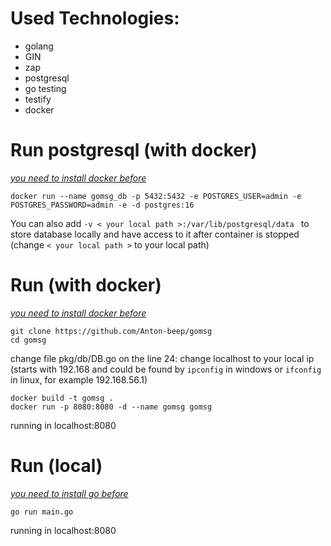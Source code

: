 # Used Technologies:
- golang
- GIN
- zap
- postgresql
- go testing
- testify
- docker

# Run postgresql (with docker)
_[you need to install docker before](https://docs.docker.com/engine/install/)_
```shell
docker run --name gomsg_db -p 5432:5432 -e POSTGRES_USER=admin -e POSTGRES_PASSWORD=admin -e -d postgres:16
```
You can also add ```-v < your local path >:/var/lib/postgresql/data ``` to store database locally and have access to it after container is stopped (change ```< your local path >``` to your local path)

# Run (with docker)
_[you need to install docker before](https://docs.docker.com/engine/install/)_
```shell
git clone https://github.com/Anton-beep/gomsg
cd gomsg
```

change file pkg/db/DB.go on the line 24: change localhost to your local ip (starts with 192.168 and could be found by ```ipconfig``` in windows or ```ifconfig``` in linux, for example 192.168.56.1)

````shell
docker build -t gomsg .
docker run -p 8080:8080 -d --name gomsg gomsg
````
running in localhost:8080

# Run (local)
_[you need to install go before](https://go.dev/doc/install)_
```shell
go run main.go
```
running in localhost:8080
